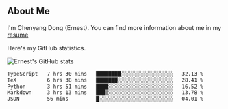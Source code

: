 ## About Me

I'm Chenyang Dong (Ernest). You can find more information about me in my [resume](https://github.com/ernestDong/resume)

Here's my GitHub statistics.

![Ernest's GitHub stats](https://github-readme-stats.vercel.app/api?username=ErnestDong&show_icons=true?count_private=true)

<!--START_SECTION:waka-->

```txt
TypeScript   7 hrs 30 mins   ████████░░░░░░░░░░░░░░░░░   32.13 %
TeX          6 hrs 38 mins   ███████░░░░░░░░░░░░░░░░░░   28.41 %
Python       3 hrs 51 mins   ████░░░░░░░░░░░░░░░░░░░░░   16.52 %
Markdown     3 hrs 13 mins   ███▒░░░░░░░░░░░░░░░░░░░░░   13.78 %
JSON         56 mins         █░░░░░░░░░░░░░░░░░░░░░░░░   04.01 %
```

<!--END_SECTION:waka-->
